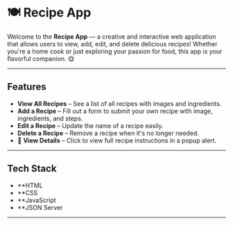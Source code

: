# 🍽️ Recipe App

Welcome to the **Recipe App** — a creative and interactive web application that allows users to view, add, edit, and delete delicious recipes! Whether you're a home cook or just exploring your passion for food, this app is your flavorful companion. 😋

---

##  Features

-  **View All Recipes** – See a list of all recipes with images and ingredients.
-  **Add a Recipe** – Fill out a form to submit your own recipe with image, ingredients, and steps.
-  **Edit a Recipe** – Update the name of a recipe easily.
-  **Delete a Recipe** – Remove a recipe when it's no longer needed.
- 👀 **View Details** – Click to view full recipe instructions in a popup alert.
  
---

##  Tech Stack

- **HTML
- **CSS
- **JavaScript 
- **JSON Server

---



